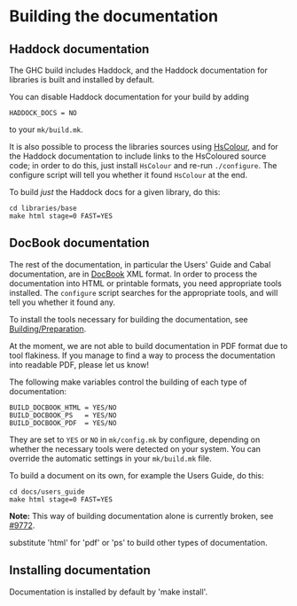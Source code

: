 # Building the documentation

## Haddock documentation


The GHC build includes Haddock, and the Haddock documentation for libraries is built and installed by default.


You can disable Haddock documentation for your build by adding

```wiki
HADDOCK_DOCS = NO
```


to your `mk/build.mk`.


It is also possible to process the libraries sources using [ HsColour](http://hackage.haskell.org/cgi-bin/hackage-scripts/package/hscolour), and for the Haddock documentation to include links to the HsColoured source code; in order to do this, just install `HsColour` and re-run `./configure`.  The configure script will tell you whether it found `HsColour` at the end.


To build *just* the Haddock docs for a given library, do this:

```wiki
cd libraries/base
make html stage=0 FAST=YES
```

## DocBook documentation


The rest of the documentation, in particular the Users' Guide and Cabal documentation, are in [ DocBook](http://www.docbook.org/) XML format.  In order to process the documentation into HTML or printable formats, you need appropriate tools installed.  The `configure` script searches for the appropriate tools, and will tell you whether it found any.


To install the tools necessary for building the documentation, see [Building/Preparation](building/preparation).


At the moment, we are not able to build documentation in PDF format due to tool flakiness.  If you manage to find a way to process the documentation into readable PDF, please let us know!


The following make variables control the building of each type of documentation:

```wiki
BUILD_DOCBOOK_HTML = YES/NO
BUILD_DOCBOOK_PS   = YES/NO
BUILD_DOCBOOK_PDF  = YES/NO
```


They are set to `YES` or `NO` in `mk/config.mk` by configure, depending on whether the necessary tools were detected on your system.  You can override the automatic settings in your `mk/build.mk` file.


To build a document on its own, for example the Users Guide, do this:

```wiki
cd docs/users_guide
make html stage=0 FAST=YES
```

**Note:** This way of building documentation alone is currently broken, see [\#9772](https://gitlab.haskell.org//ghc/ghc/issues/9772).


substitute 'html' for 'pdf' or 'ps' to build other types of documentation.

## Installing documentation


Documentation is installed by default by 'make install'.
